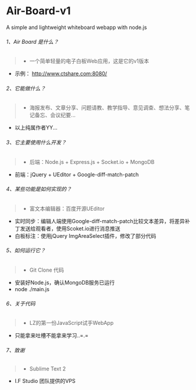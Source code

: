 Air-Board-v1
============

A simple and lightweight whiteboard webapp with node.js

###### 1、Air Board 是什么？
> + 一个简单轻量的电子白板Web应用，这是它的v1版本
+ 示例： http://www.ctshare.com:8080/

###### 2、它能做什么？
> + 海报发布、文章分享、问题请教、教学指导、意见调查、想法分享、笔记备忘、会议纪要...
+ 以上纯属作者YY...

###### 3、它主要使用什么开发？
> + 后端：Node.js + Express.js + Socket.io + MongoDB
+ 前端：jQuery + UEditor + Google-diff-match-patch

###### 4、某些功能是如何实现的？
> + 富文本编辑器：百度开源UEditor
+ 实时同步：编辑人端使用Google-diff-match-patch比较文本差异，将差异补丁发送给观看者，使用Scoket.io进行消息推送
+ 白板标注：使用jQuery ImgAreaSelect插件，修改了部分代码

###### 5、如何运行它？
> + Git Clone 代码
+ 安装好Node.js，确认MongoDB服务已运行
+ node ./main.js

###### 6、关于代码
> + LZ的第一份JavaScript试手WebApp
+ 只能拿来吐槽不能拿来学习..=.=

###### 7、致谢
> + Sublime Text 2
+ I.F Studio 团队提供的VPS